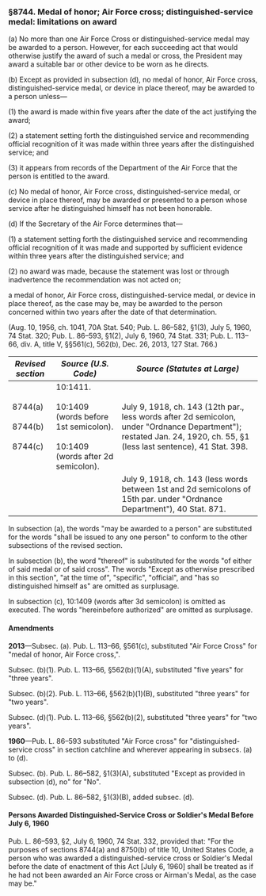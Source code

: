 ### §8744. Medal of honor; Air Force cross; distinguished-service medal: limitations on award ###

(a) No more than one Air Force Cross or distinguished-service medal may be awarded to a person. However, for each succeeding act that would otherwise justify the award of such a medal or cross, the President may award a suitable bar or other device to be worn as he directs.

(b) Except as provided in subsection (d), no medal of honor, Air Force cross, distinguished-service medal, or device in place thereof, may be awarded to a person unless—

(1) the award is made within five years after the date of the act justifying the award;

(2) a statement setting forth the distinguished service and recommending official recognition of it was made within three years after the distinguished service; and

(3) it appears from records of the Department of the Air Force that the person is entitled to the award.

(c) No medal of honor, Air Force cross, distinguished-service medal, or device in place thereof, may be awarded or presented to a person whose service after he distinguished himself has not been honorable.

(d) If the Secretary of the Air Force determines that—

(1) a statement setting forth the distinguished service and recommending official recognition of it was made and supported by sufficient evidence within three years after the distinguished service; and

(2) no award was made, because the statement was lost or through inadvertence the recommendation was not acted on;

a medal of honor, Air Force cross, distinguished-service medal, or device in place thereof, as the case may be, may be awarded to the person concerned within two years after the date of that determination.

(Aug. 10, 1956, ch. 1041, 70A Stat. 540; Pub. L. 86–582, §1(3), July 5, 1960, 74 Stat. 320; Pub. L. 86–593, §1(2), July 6, 1960, 74 Stat. 331; Pub. L. 113–66, div. A, title V, §§561(c), 562(b), Dec. 26, 2013, 127 Stat. 766.)

|            *Revised section*            |                                        *Source (U.S. Code)*                                        |                                                                    *Source (Statutes at Large)*                                                                     |
|-----------------------------------------|----------------------------------------------------------------------------------------------------|---------------------------------------------------------------------------------------------------------------------------------------------------------------------|
|8744(a)<br/><br/>8744(b)<br/><br/>8744(c)|10:1411.<br/><br/>10:1409 (words before 1st semicolon).<br/><br/>10:1409 (words after 2d semicolon).|July 9, 1918, ch. 143 (12th par., less words after 2d semicolon, under "Ordnance Department"); restated Jan. 24, 1920, ch. 55, §1 (less last sentence), 41 Stat. 398.|
|                                         |                                                                                                    |                      July 9, 1918, ch. 143 (less words between 1st and 2d semicolons of 15th par. under "Ordnance Department"), 40 Stat. 871.                       |

In subsection (a), the words "may be awarded to a person" are substituted for the words "shall be issued to any one person" to conform to the other subsections of the revised section.

In subsection (b), the word "thereof" is substituted for the words "of either of said medal or of said cross". The words "Except as otherwise prescribed in this section", "at the time of", "specific", "official", and "has so distinguished himself as" are omitted as surplusage.

In subsection (c), 10:1409 (words after 3d semicolon) is omitted as executed. The words "hereinbefore authorized" are omitted as surplusage.

#### Amendments ####

**2013**—Subsec. (a). Pub. L. 113–66, §561(c), substituted "Air Force Cross" for "medal of honor, Air Force cross,".

Subsec. (b)(1). Pub. L. 113–66, §562(b)(1)(A), substituted "five years" for "three years".

Subsec. (b)(2). Pub. L. 113–66, §562(b)(1)(B), substituted "three years" for "two years".

Subsec. (d)(1). Pub. L. 113–66, §562(b)(2), substituted "three years" for "two years".

**1960**—Pub. L. 86–593 substituted "Air Force cross" for "distinguished-service cross" in section catchline and wherever appearing in subsecs. (a) to (d).

Subsec. (b). Pub. L. 86–582, §1(3)(A), substituted "Except as provided in subsection (d), no" for "No".

Subsec. (d). Pub. L. 86–582, §1(3)(B), added subsec. (d).

#### Persons Awarded Distinguished-Service Cross or Soldier's Medal Before July 6, 1960 ####

Pub. L. 86–593, §2, July 6, 1960, 74 Stat. 332, provided that: "For the purposes of sections 8744(a) and 8750(b) of title 10, United States Code, a person who was awarded a distinguished-service cross or Soldier's Medal before the date of enactment of this Act [July 6, 1960] shall be treated as if he had not been awarded an Air Force cross or Airman's Medal, as the case may be."